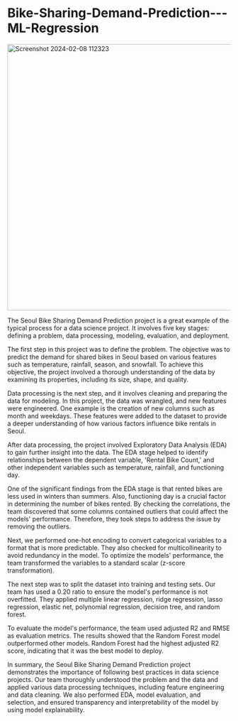 # Bike-Sharing-Demand-Prediction---ML-Regression
<img width="600" alt="Screenshot 2024-02-08 112323" src="https://github.com/ratna-sri/Bike-Sharing-Demand-Prediction---ML-Regression/assets/104275945/da9954ec-19aa-44b8-95b6-e3df5c933473">


The Seoul Bike Sharing Demand Prediction project is a great example of the typical process for a data science project. It involves five key stages: defining a problem, data processing, modeling, evaluation, and deployment.

The first step in this project was to define the problem. The objective was to predict the demand for shared bikes in Seoul based on various features such as temperature, rainfall, season, and snowfall. To achieve this objective, the project involved a thorough understanding of the data by examining its properties, including its size, shape, and quality.

Data processing is the next step, and it involves cleaning and preparing the data for modeling. In this project, the data was wrangled, and new features were engineered. One example is the creation of new columns such as month and weekdays. These features were added to the dataset to provide a deeper understanding of how various factors influence bike rentals in Seoul.

After data processing, the project involved Exploratory Data Analysis (EDA) to gain further insight into the data. The EDA stage helped to identify relationships between the dependent variable, 'Rental Bike Count,' and other independent variables such as temperature, rainfall, and functioning day.

One of the significant findings from the EDA stage is that rented bikes are less used in winters than summers. Also, functioning day is a crucial factor in determining the number of bikes rented. By checking the correlations, the team discovered that some columns contained outliers that could affect the models' performance. Therefore, they took steps to address the issue by removing the outliers.

Next, we performed one-hot encoding to convert categorical variables to a format that is more predictable. They also checked for multicollinearity to avoid redundancy in the model. To optimize the models' performance, the team transformed the variables to a standard scalar (z-score transformation).

The next step was to split the dataset into training and testing sets. Our team has used a 0.20 ratio to ensure the model's performance is not overfitted. They applied multiple linear regression, ridge regression, lasso regression, elastic net, polynomial regression, decision tree, and random forest.

To evaluate the model's performance, the team used adjusted R2 and RMSE as evaluation metrics. The results showed that the Random Forest model outperformed other models. Random Forest had the highest adjusted R2 score, indicating that it was the best model to deploy.

In summary, the Seoul Bike Sharing Demand Prediction project demonstrates the importance of following best practices in data science projects. Our team thoroughly understood the problem and the data and applied various data processing techniques, including feature engineering and data cleaning. We also performed EDA, model evaluation, and selection, and ensured transparency and interpretability of the model by using model explainability.
